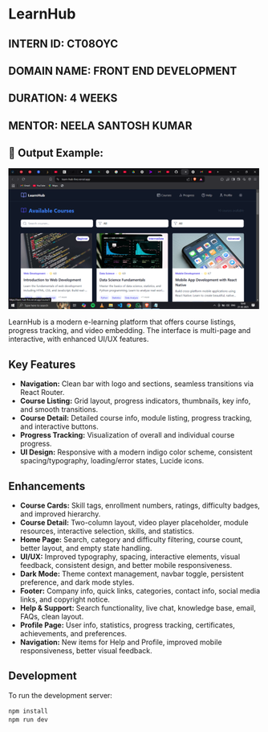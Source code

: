 # LearnHub

## INTERN ID: CT08OYC  
## DOMAIN NAME: FRONT END DEVELOPMENT  
## DURATION: 4 WEEKS  
## MENTOR: NEELA SANTOSH KUMAR  

## 📸 Output Example:

<img src="https://raw.githubusercontent.com/nsoham0002/LearnHub/main/assetss/learnhub.png" width="500">

LearnHub is a modern e-learning platform that offers course listings, progress tracking, and video embedding. The interface is multi-page and interactive, with enhanced UI/UX features.

## Key Features

- **Navigation:** Clean bar with logo and sections, seamless transitions via React Router.
- **Course Listing:** Grid layout, progress indicators, thumbnails, key info, and smooth transitions.
- **Course Detail:** Detailed course info, module listing, progress tracking, and interactive buttons.
- **Progress Tracking:** Visualization of overall and individual course progress.
- **UI Design:** Responsive with a modern indigo color scheme, consistent spacing/typography, loading/error states, Lucide icons.

## Enhancements

- **Course Cards:** Skill tags, enrollment numbers, ratings, difficulty badges, and improved hierarchy.
- **Course Detail:** Two-column layout, video player placeholder, module resources, interactive selection, skills, and statistics.
- **Home Page:** Search, category and difficulty filtering, course count, better layout, and empty state handling.
- **UI/UX:** Improved typography, spacing, interactive elements, visual feedback, consistent design, and better mobile responsiveness.
- **Dark Mode:** Theme context management, navbar toggle, persistent preference, and dark mode styles.
- **Footer:** Company info, quick links, categories, contact info, social media links, and copyright notice.
- **Help & Support:** Search functionality, live chat, knowledge base, email, FAQs, clean layout.
- **Profile Page:** User info, statistics, progress tracking, certificates, achievements, and preferences.
- **Navigation:** New items for Help and Profile, improved mobile responsiveness, better visual feedback.

## Development

To run the development server:

```bash
npm install
npm run dev
